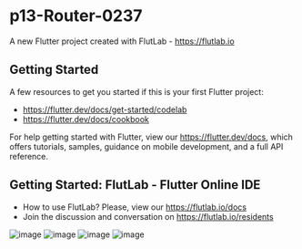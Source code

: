 # p13-Router-0237

A new Flutter project created with FlutLab - https://flutlab.io

## Getting Started

A few resources to get you started if this is your first Flutter project:

- https://flutter.dev/docs/get-started/codelab
- https://flutter.dev/docs/cookbook

For help getting started with Flutter, view our
https://flutter.dev/docs, which offers tutorials,
samples, guidance on mobile development, and a full API reference.

## Getting Started: FlutLab - Flutter Online IDE

- How to use FlutLab? Please, view our https://flutlab.io/docs
- Join the discussion and conversation on https://flutlab.io/residents

![image](https://github.com/CastanedaGabriela/p15-RutasV2-0327/assets/144732455/32e8320e-9314-4d83-9ff1-fb163012c61d)
![image](https://github.com/CastanedaGabriela/p15-RutasV2-0327/assets/144732455/474b27fb-075e-4b6c-87b9-b7291778b2bd)
![image](https://github.com/CastanedaGabriela/p15-RutasV2-0327/assets/144732455/801981f9-e649-4a18-a8a6-5725105cc908)
![image](https://github.com/CastanedaGabriela/p15-RutasV2-0327/assets/144732455/5b4b3e0e-6c2e-4350-81a4-47913763fafd)
